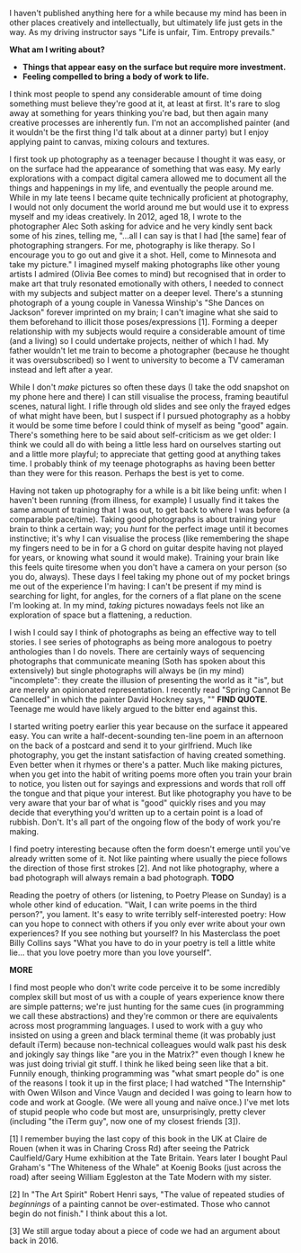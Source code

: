 I haven't published anything here for a while because my mind has been in other places creatively and intellectually, but ultimately life just gets in the way. As my driving instructor says "Life is unfair, Tim. Entropy prevails."

**What am I writing about?**

- **Things that appear easy on the surface but require more investment.**
- **Feeling compelled to bring a body of work to life.**

I think most people to spend any considerable amount of time doing something must believe they're good at it, at least at first. It's rare to slog away at something for years thinking you're bad, but then again many creative processes are inherently fun. I'm not an accomplished painter (and it wouldn't be the first thing I'd talk about at a dinner party) but I enjoy applying paint to canvas, mixing colours and textures.

I first took up photography as a teenager because I thought it was easy, or on the surface had the appearance of something that was easy. My early explorations with a compact digital camera allowed me to document all the things and happenings in my life, and eventually the people around me. While in my late teens I became quite technically proficient at photography, I would not only document the world around me but would use it to express myself and my ideas creatively. In 2012, aged 18, I wrote to the photographer Alec Soth asking for advice and he very kindly sent back some of his zines, telling me, "...all I can say is that I had [the same] fear of photographing strangers. For me, photography is like therapy. So I encourage you to go out and give it a shot. Hell, come to Minnesota and take my picture." I imagined myself making photographs like other young artists I admired (Olivia Bee comes to mind) but recognised that in order to make art that truly resonated emotionally with others, I needed to connect with my subjects and subject matter on a deeper level. There's a stunning photograph of a young couple in Vanessa Winship's "She Dances on Jackson" forever imprinted on my brain; I can't imagine what she said to them beforehand to illicit those poses/expressions [1]. Forming a deeper relationship with my subjects would require a considerable amount of time (and a living) so I could undertake projects, neither of which I had. My father wouldn't let me train to become a photographer (because he thought it was oversubscribed) so I went to university to become a TV cameraman instead and left after a year.

While I don't *make* pictures so often these days (I take the odd snapshot on my phone here and there) I can still visualise the process, framing beautiful scenes, natural light. I rifle through old slides and see only the frayed edges of what might have been, but I suspect if I pursued photography as a hobby it would be some time before I could think of myself as being "good" again. There's something here to be said about self-criticism as we get older: I think we could all do with being a little less hard on ourselves starting out and a little more playful; to appreciate that getting good at anything takes time. I probably think of my teenage photographs as having been better than they were for this reason. Perhaps the best is yet to come.

Having not taken up photography for a while is a bit like being unfit: when I haven't been running (from illness, for example) I usually find it takes the same amount of training that I was out, to get back to where I was before (a comparable pace/time). Taking good photographs is about training your brain to think a certain way; you *hunt* for the perfect image until it becomes instinctive; it's why I can visualise the process (like remembering the shape my fingers need to be in for a G chord on guitar despite having not played for years, or knowing what sound it would make). Training your brain like this feels quite tiresome when you don't have a camera on your person (so you do, always). These days I feel taking my phone out of my pocket brings me out of the experience I'm having: I can't be present if my mind is searching for light, for angles, for the corners of a flat plane on the scene I'm looking at. In my mind, *taking* pictures nowadays feels not like an exploration of space but a flattening, a reduction.

I wish I could say I think of photographs as being an effective way to tell stories. I see series of photographs as being more analogous to poetry anthologies than I do novels. There are certainly ways of sequencing photographs that communicate meaning (Soth has spoken about this extensively) but single photographs will always be (in my mind) "incomplete": they create the illusion of presenting the world as it "is", but are merely an opinionated representation. I recently read "Spring Cannot Be Cancelled" in which the painter David Hockney says, "" **FIND QUOTE**. Teenage me would have likely argued to the bitter end against this.

I started writing poetry earlier this year because on the surface it appeared easy. You can write a half-decent-sounding ten-line poem in an afternoon on the back of a postcard and send it to your girlfriend. Much like photography, you get the instant satisfaction of having created something. Even better when it rhymes or there's a patter. Much like making pictures, when you get into the habit of writing poems more often you train your brain to notice, you listen out for sayings and expressions and words that roll off the tongue and that pique your interest. But like photography you have to be very aware that your bar of what is "good" quickly rises and you may decide that everything you'd written up to a certain point is a load of rubbish. Don't. It's all part of the ongoing flow of the body of work you're making.

I find poetry interesting because often the form doesn't emerge until you've already written some of it. Not like painting where usually the piece follows the direction of those first strokes [2]. And not like photography, where a bad photograph will always remain a bad photograph. **TODO**

Reading the poetry of others (or listening, to Poetry Please on Sunday) is a whole other kind of education. "Wait, I can write poems in the third person?", you lament. It's easy to write terribly self-interested poetry: How can you hope to connect with others if you only ever write about your own experiences? If you see nothing but yourself? In his Masterclass the poet Billy Collins says "What you have to do in your poetry is tell a little white lie... that you love poetry more than you love yourself".

**MORE**

I find most people who don't write code perceive it to be some incredibly complex skill but most of us with a couple of years experience know there are simple patterns; we're just hunting for the same cues (in programming we call these abstractions) and they're common or there are equivalents across most programming languages. I used to work with a guy who insisted on using a green and black terminal theme (it was probably just default iTerm) because non-technical colleagues would walk past his desk and jokingly say things like "are you in the Matrix?" even though I knew he was just doing trivial git stuff. I think he liked being seen like that a bit. Funnily enough, thinking programming was "what smart people do" is one of the reasons I took it up in the first place; I had watched "The Internship" with Owen Wilson and Vince Vaugn and decided I was going to learn how to code and work at Google. (We were all young and naïve once.) I've met lots of stupid people who code but most are, unsurprisingly, pretty clever (including "the iTerm guy", now one of my closest friends [3]).

[1] I remember buying the last copy of this book in the UK at Claire de Rouen (when it was in Charing Cross Rd) after seeing the Patrick Caulfield/Gary Hume exhibition at the Tate Britain. Years later I bought Paul Graham's "The Whiteness of the Whale" at Koenig Books (just across the road) after seeing William Eggleston at the Tate Modern with my sister.

[2] In "The Art Spirit" Robert Henri says, "The value of repeated studies of *beginnings* of a painting cannot be over-estimated. Those who cannot begin do not finish." I think about this a lot.

[3] We still argue today about a piece of code we had an argument about back in 2016.